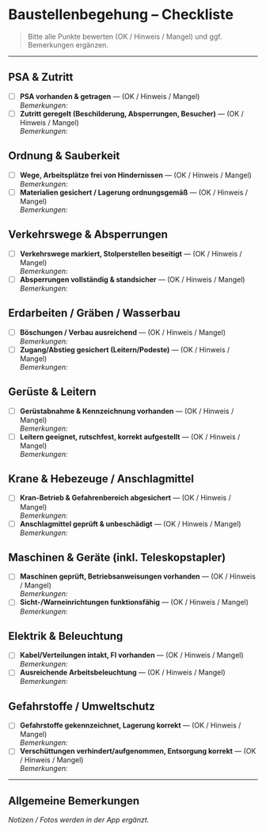 # Baustellenbegehung – Checkliste

> Bitte alle Punkte bewerten (OK / Hinweis / Mangel) und ggf. Bemerkungen ergänzen.

---

## PSA & Zutritt
- [ ] **PSA vorhanden & getragen** — (OK / Hinweis / Mangel)  
  _Bemerkungen:_
- [ ] **Zutritt geregelt (Beschilderung, Absperrungen, Besucher)** — (OK / Hinweis / Mangel)  
  _Bemerkungen:_

## Ordnung & Sauberkeit
- [ ] **Wege, Arbeitsplätze frei von Hindernissen** — (OK / Hinweis / Mangel)  
  _Bemerkungen:_
- [ ] **Materialien gesichert / Lagerung ordnungsgemäß** — (OK / Hinweis / Mangel)  
  _Bemerkungen:_

## Verkehrswege & Absperrungen
- [ ] **Verkehrswege markiert, Stolperstellen beseitigt** — (OK / Hinweis / Mangel)  
  _Bemerkungen:_
- [ ] **Absperrungen vollständig & standsicher** — (OK / Hinweis / Mangel)  
  _Bemerkungen:_

## Erdarbeiten / Gräben / Wasserbau
- [ ] **Böschungen / Verbau ausreichend** — (OK / Hinweis / Mangel)  
  _Bemerkungen:_
- [ ] **Zugang/Abstieg gesichert (Leitern/Podeste)** — (OK / Hinweis / Mangel)  
  _Bemerkungen:_

## Gerüste & Leitern
- [ ] **Gerüstabnahme & Kennzeichnung vorhanden** — (OK / Hinweis / Mangel)  
  _Bemerkungen:_
- [ ] **Leitern geeignet, rutschfest, korrekt aufgestellt** — (OK / Hinweis / Mangel)  
  _Bemerkungen:_

## Krane & Hebezeuge / Anschlagmittel
- [ ] **Kran-Betrieb & Gefahrenbereich abgesichert** — (OK / Hinweis / Mangel)  
  _Bemerkungen:_
- [ ] **Anschlagmittel geprüft & unbeschädigt** — (OK / Hinweis / Mangel)  
  _Bemerkungen:_

## Maschinen & Geräte (inkl. Teleskopstapler)
- [ ] **Maschinen geprüft, Betriebsanweisungen vorhanden** — (OK / Hinweis / Mangel)  
  _Bemerkungen:_
- [ ] **Sicht-/Warneinrichtungen funktionsfähig** — (OK / Hinweis / Mangel)  
  _Bemerkungen:_

## Elektrik & Beleuchtung
- [ ] **Kabel/Verteilungen intakt, FI vorhanden** — (OK / Hinweis / Mangel)  
  _Bemerkungen:_
- [ ] **Ausreichende Arbeitsbeleuchtung** — (OK / Hinweis / Mangel)  
  _Bemerkungen:_

## Gefahrstoffe / Umweltschutz
- [ ] **Gefahrstoffe gekennzeichnet, Lagerung korrekt** — (OK / Hinweis / Mangel)  
  _Bemerkungen:_
- [ ] **Verschüttungen verhindert/aufgenommen, Entsorgung korrekt** — (OK / Hinweis / Mangel)  
  _Bemerkungen:_

---

## Allgemeine Bemerkungen
_Notizen / Fotos werden in der App ergänzt._
